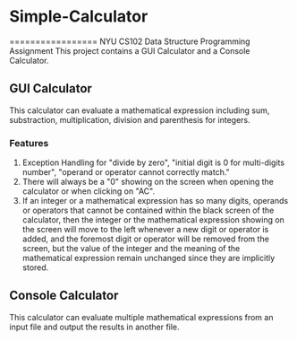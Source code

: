 # Simple-Calculator
=================
NYU CS102 Data Structure Programming Assignment
This project contains a GUI Calculator and a Console Calculator.
## GUI Calculator
This calculator can evaluate a mathematical expression including sum, substraction, multiplication, division and parenthesis for integers.
### Features
1. Exception Handling for "divide by zero", "initial digit is 0 for multi-digits number", "operand or operator cannot correctly match."
2. There will always be a "0" showing on the screen when opening the calculator or when clicking on "AC".
3. If an integer or a mathematical expression has so many digits, operands or operators that cannot be contained within the black screen of the calculator, then the integer or the mathematical expression showing on the screen will move to the left whenever a new digit or operator is added, and the foremost digit or operator will be removed from the screen, but the value of the integer and the meaning of the mathematical expression remain unchanged since they are implicitly stored.

## Console Calculator
This calculator can evaluate multiple mathematical expressions from an input file and output the results in another file.
